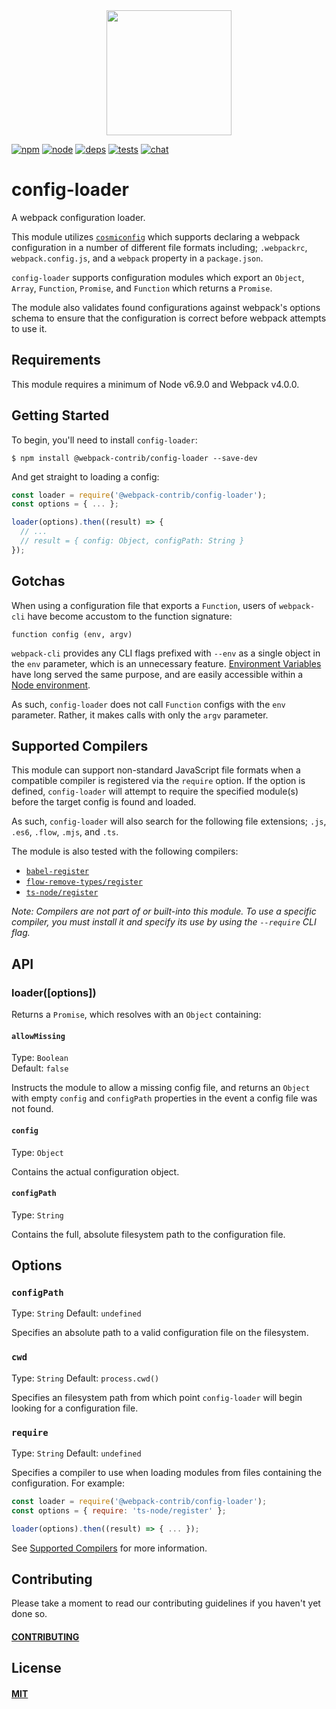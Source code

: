 <div align="center">
  <a href="https://github.com/webpack/webpack">
    <img width="200" height="200" src="https://webpack.js.org/assets/icon-square-big.svg">
  </a>
</div>

[![npm][npm]][npm-url]
[![node][node]][node-url]
[![deps][deps]][deps-url]
[![tests][tests]][tests-url]
[![chat][chat]][chat-url]

# config-loader

A webpack configuration loader.

This module utilizes [`cosmiconfig`](https://github.com/davidtheclark/cosmiconfig)
which supports declaring a webpack configuration in a number of different file
formats including; `.webpackrc`, `webpack.config.js`, and a `webpack` property
in a `package.json`.

`config-loader` supports configuration modules which export an `Object`, `Array`,
`Function`, `Promise`, and `Function` which returns a `Promise`.

The module also validates found configurations against webpack's options schema
to ensure that the configuration is correct before webpack attempts to use it.

## Requirements

This module requires a minimum of Node v6.9.0 and Webpack v4.0.0.

## Getting Started

To begin, you'll need to install `config-loader`:

```console
$ npm install @webpack-contrib/config-loader --save-dev
```

And get straight to loading a config:

```js
const loader = require('@webpack-contrib/config-loader');
const options = { ... };

loader(options).then((result) => {
  // ...
  // result = { config: Object, configPath: String }
});

```

## Gotchas

When using a configuration file that exports a `Function`, users of `webpack-cli`
have become accustom to the function signature:

```
function config (env, argv)
```

`webpack-cli` provides any CLI flags prefixed with `--env` as a single object in
the `env` parameter, which is an unnecessary feature.
[Environment Variables](https://en.wikipedia.org/wiki/Environment_variable#Syntax)
have long served the same purpose, and are easily accessible within a
[Node environment](https://nodejs.org/api/process.html#process_process_env).

As such, `config-loader` does not call `Function` configs with the `env`
parameter. Rather, it makes calls with only the `argv` parameter.

## Supported Compilers

This module can support non-standard JavaScript file formats when a compatible
compiler is registered via the `require` option. If the option is defined,
`config-loader` will attempt to require the specified module(s) before the
target config is found and loaded.

As such, `config-loader` will also search for the following file extensions;
`.js`, `.es6`, `.flow`, `.mjs`, and `.ts`.

The module is also tested with the following compilers:

- [`babel-register`](https://github.com/babel/babel/tree/6.x/packages/babel-register)
- [`flow-remove-types/register`](https://github.com/flowtype/flow-remove-types)
- [`ts-node/register`](https://www.npmjs.com/package/ts-node)

_Note: Compilers are not part of or built-into this module. To use a specific compiler, you
must install it and specify its use by using the `--require` CLI flag._

## API

### loader([options])

Returns a `Promise`, which resolves with an `Object` containing:

#### `allowMissing`

Type: `Boolean`  
Default: `false`

Instructs the module to allow a missing config file, and returns an `Object`
with empty `config` and `configPath` properties in the event a config file was
not found.

#### `config`

Type: `Object`

Contains the actual configuration object.

#### `configPath`

Type: `String`

Contains the full, absolute filesystem path to the configuration file.

## Options

### `configPath`

Type: `String`
Default: `undefined`

Specifies an absolute path to a valid configuration file on the filesystem.

### `cwd`

Type: `String`
Default: `process.cwd()`

Specifies an filesystem path from which point `config-loader` will begin looking
for a configuration file.

### `require`

Type: `String`
Default: `undefined`

Specifies a compiler to use when loading modules from files containing the
configuration. For example:

```js
const loader = require('@webpack-contrib/config-loader');
const options = { require: 'ts-node/register' };

loader(options).then((result) => { ... });

```

See
[Supported Compilers](https://github.com/webpack-contrib/config-loader#supported-compilers)
for more information.

## Contributing

Please take a moment to read our contributing guidelines if you haven't yet done so.

#### [CONTRIBUTING](./.github/CONTRIBUTING)

## License

#### [MIT](./LICENSE)

[npm]: https://img.shields.io/npm/v/@webpack-contrib/config-loader.svg
[npm-url]: https://npmjs.com/package/@webpack-contrib/config-loader

[node]: https://img.shields.io/node/v/@webpack-contrib/config-loader.svg
[node-url]: https://nodejs.org

[deps]: https://david-dm.org/webpack-contrib/config-loader.svg
[deps-url]: https://david-dm.org/webpack-contrib/config-loader

[tests]: 	https://img.shields.io/circleci/project/github/webpack-contrib/config-loader.svg
[tests-url]: https://circleci.com/gh/webpack-contrib/config-loader

[cover]: https://codecov.io/gh/webpack-contrib/config-loader/branch/master/graph/badge.svg
[cover-url]: https://codecov.io/gh/webpack-contrib/config-loader

[chat]: https://img.shields.io/badge/gitter-webpack%2Fwebpack-brightgreen.svg
[chat-url]: https://gitter.im/webpack/webpack